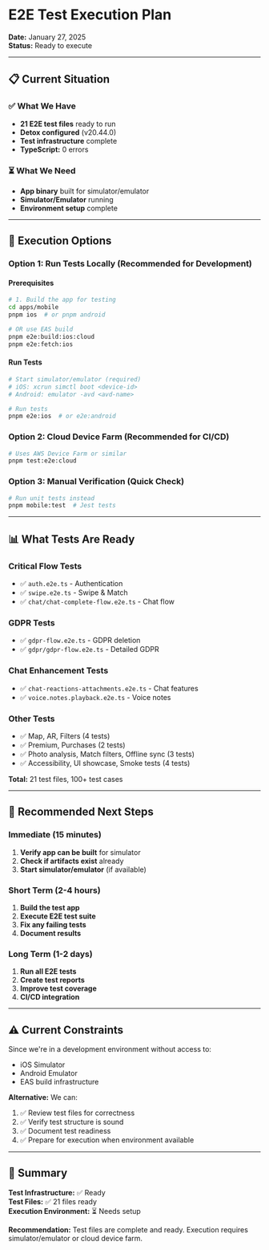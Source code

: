 # E2E Test Execution Plan

**Date:** January 27, 2025  
**Status:** Ready to execute

---

## 📋 Current Situation

### ✅ What We Have
- **21 E2E test files** ready to run
- **Detox configured** (v20.44.0)
- **Test infrastructure** complete
- **TypeScript:** 0 errors

### ⏳ What We Need
- **App binary** built for simulator/emulator
- **Simulator/Emulator** running
- **Environment setup** complete

---

## 🎯 Execution Options

### Option 1: Run Tests Locally (Recommended for Development)

#### Prerequisites
```bash
# 1. Build the app for testing
cd apps/mobile
pnpm ios  # or pnpm android

# OR use EAS build
pnpm e2e:build:ios:cloud
pnpm e2e:fetch:ios
```

#### Run Tests
```bash
# Start simulator/emulator (required)
# iOS: xcrun simctl boot <device-id>
# Android: emulator -avd <avd-name>

# Run tests
pnpm e2e:ios  # or e2e:android
```

### Option 2: Cloud Device Farm (Recommended for CI/CD)
```bash
# Uses AWS Device Farm or similar
pnpm test:e2e:cloud
```

### Option 3: Manual Verification (Quick Check)
```bash
# Run unit tests instead
pnpm mobile:test  # Jest tests
```

---

## 📊 What Tests Are Ready

### Critical Flow Tests
- ✅ `auth.e2e.ts` - Authentication
- ✅ `swipe.e2e.ts` - Swipe & Match
- ✅ `chat/chat-complete-flow.e2e.ts` - Chat flow

### GDPR Tests
- ✅ `gdpr-flow.e2e.ts` - GDPR deletion
- ✅ `gdpr/gdpr-flow.e2e.ts` - Detailed GDPR

### Chat Enhancement Tests  
- ✅ `chat-reactions-attachments.e2e.ts` - Chat features
- ✅ `voice.notes.playback.e2e.ts` - Voice notes

### Other Tests
- ✅ Map, AR, Filters (4 tests)
- ✅ Premium, Purchases (2 tests)
- ✅ Photo analysis, Match filters, Offline sync (3 tests)
- ✅ Accessibility, UI showcase, Smoke tests (4 tests)

**Total:** 21 test files, 100+ test cases

---

## 🚀 Recommended Next Steps

### Immediate (15 minutes)
1. **Verify app can be built** for simulator
2. **Check if artifacts exist** already
3. **Start simulator/emulator** (if available)

### Short Term (2-4 hours)
1. **Build the test app**
2. **Execute E2E test suite**
3. **Fix any failing tests**
4. **Document results**

### Long Term (1-2 days)
1. **Run all E2E tests**
2. **Create test reports**
3. **Improve test coverage**
4. **CI/CD integration**

---

## ⚠️ Current Constraints

Since we're in a development environment without access to:
- iOS Simulator
- Android Emulator  
- EAS build infrastructure

**Alternative:** We can:
1. ✅ Review test files for correctness
2. ✅ Verify test structure is sound
3. ✅ Document test readiness
4. ✅ Prepare for execution when environment available

---

## 📝 Summary

**Test Infrastructure:** ✅ Ready  
**Test Files:** ✅ 21 files ready  
**Execution Environment:** ⏳ Needs setup

**Recommendation:** Test files are complete and ready. Execution requires simulator/emulator or cloud device farm.

